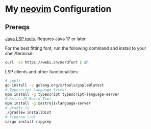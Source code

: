 # My [neovim](https://neovim.io) Configuration
## Prereqs
[Java LSP tools](https://download.eclipse.org/jdtls/snapshots/?d). Requres Java 17 or later.

For the best fitting font, run the following command and install to your shell/terminal:
```bash
curl -sS https://webi.sh/nerdfont | sh
```
LSP clients and other functionalities:
```bash
# gopls
go install -v golang.org/x/tools/gopls@latest
# Typescript Language Server
npm install -g typescript typescript-language-server
# Astro JS Build Tool
npm install -g @astrojs/language-server
# gradle_ls
./gradlew installDist
# ripgrep (rg)
cargo install ripgrep
```
